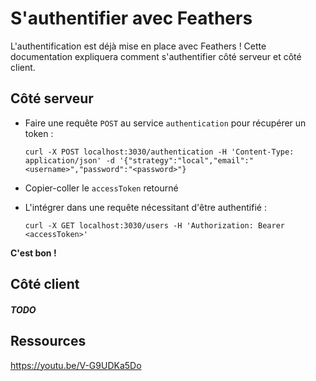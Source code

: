 # S'authentifier avec Feathers

L'authentification est déjà mise en place avec Feathers !
Cette documentation expliquera comment s'authentifier côté serveur et côté client.

## Côté serveur

- Faire une requête `POST` au service `authentication` pour récupérer un token :
  
  ```shell
  curl -X POST localhost:3030/authentication -H 'Content-Type: application/json' -d '{"strategy":"local","email":"<username>","password":"<password>"}
  ```
  
- Copier-coller le `accessToken` retourné

- L'intégrer dans une requête nécessitant d'être authentifié :

  ```shell
  curl -X GET localhost:3030/users -H 'Authorization: Bearer <accessToken>'
  ```

**C'est bon !**

## Côté client

##### TODO



## Ressources

https://youtu.be/V-G9UDKa5Do


